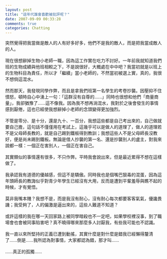 ```yaml
---
layout: post
title: "這年代誰會喜歡被批評呢？"
date: 2007-09-09 00:33:28
comments: true
categories: Chatting
---
```

突然覺得把我當做是敵人的人有好多好多，他們不是我的敵人，而是把我當成敵人的人。<br /><br />現在很想辭掉生物小老師一職，因為這工作實在吃力不討好。一年前我就知道我們班的生物成績與他班相較之下，不是說很好，大概處在中中吧？我當初就是以班上的生物科目為責任，所以才「繼續」當小老師的，不然當初被選上實，真的，我很不想倘這混水。<br /><br />然而那天，我發現同學作弊，而且是拿我們班第一名學生的考卷抄襲。因壓抑不住憤怒，頓時自心中湧上一句：「這群沒有自尊的......」同時也很想和他們「商量商量」，我卻猶豫了......這不像我。因為我不想再淌混水，我對於之後會發生的事情感到厭倦，這也已經使我想辭掉小老師的念頭變得更加強烈。<br /><br />不管是零分、是十分，還是九十、一百分，我想這些都是自己考出來的，自己做就要自己擔，這句話不僅僅用在考試上，這幾乎可以是做人的道理了，做人的道理若不是父母師長教的，就是自己踢到鐵板得到教訓；我想這些人不是父母師長沒教好，便是尚未踢到鐵板。無論是借人抄襲的第一名、還是抄襲別人的盧主，對我來說都一樣：一個正在害別人，一個正在害自己。<br /><br />其實類似的事情還有很多，不只作弊。平時我會說出來，但是最近累得不想在這樣做了。<br /><br />我承認我有道德的優越感，但這不是驕傲。同時我也是個嘴巴狠毒的混蛋，因為這年頭師長的教誨似乎對青少年學生已經沒有大用，反而是遭到平輩羞辱與瞧不起的時候，才有覺悟。<br /><br />莫非我嘴本賤？我想不是，而是我沒有耐心，沒有耐心每次都要客客氣氣，優讒畏譏；我受夠了，人的偏激是逼出來的，這些人難道不知道？<br /><br />或許這樣的我在哪一天回家路上被同學暗殺也不一定吧，如果學校裡沒事，到了職場會也會被同事陷害吧？真不曉得哪來那麼多人討厭我，有些我可能也不認識。<br /><br />我一直以來所堅持的正義已遭到動搖，其實什麼是對什麼是錯我已經懶得釐清了......倒是......我所認為對事情，大家都認為錯，那才叫......<br /><br />......真正的孤獨......<br />
